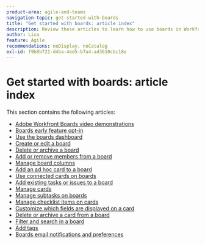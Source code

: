 ```yaml
---
product-area: agile-and-teams
navigation-topic: get-started-with-boards
title: "Get started with boards: article index"
description: Review these articles to learn how to use boards in Workfront.
author: Lisa
feature: Agile
recommendations: noDisplay, noCatalog
exl-id: f9b8b721-d4ba-4ed5-b7a4-ad3610cbc18e
---
```

# Get started with boards: article index

<!-- Audited: 12/2023 -->

This section contains the following articles:

* [Adobe Workfront Boards video demonstrations](/help/quicksilver/agile/get-started-with-boards/boards-video-demonstrations.md)
* [Boards early feature opt-in](../../agile/get-started-with-boards/boards-early-feature-opt-in.md)
* [Use the boards dashboard](../../agile/get-started-with-boards/use-boards-page.md)
* [Create or edit a board](../../agile/get-started-with-boards/create-edit-board.md)
* [Delete or archive a board](/help/quicksilver/agile/get-started-with-boards/delete-archive-board.md)
* [Add or remove members from a board](../../agile/get-started-with-boards/add-members-to-board.md)
* [Manage board columns](../../agile/get-started-with-boards/manage-board-columns.md)
* [Add an ad hoc card to a board](../../agile/get-started-with-boards/add-card-to-board.md)
* [Use connected cards on boards](/help/quicksilver/agile/get-started-with-boards/connected-cards.md)
* [Add existing tasks or issues to a board](/help/quicksilver/agile/get-started-with-boards/add-card-from-list-to-board.md)
* [Manage cards](../../agile/get-started-with-boards/move-board-items.md)
* [Manage subtasks on boards](/help/quicksilver/agile/get-started-with-boards/manage-subtasks-on-boards.md)
* [Manage checklist items on cards](/help/quicksilver/agile/get-started-with-boards/manage-checklist-items.md)
* [Customize which fields are displayed on a card](/help/quicksilver/agile/get-started-with-boards/customize-fields-on-card.md)
* [Delete or archive a card from a board](../../agile/get-started-with-boards/delete-board-items.md)
* [Filter and search in a board](../../agile/get-started-with-boards/filter-search-in-board.md)
* [Add tags](../../agile/get-started-with-boards/add-tags.md)
* [Boards email notifications and preferences](/help/quicksilver/agile/get-started-with-boards/boards-emails.md)
